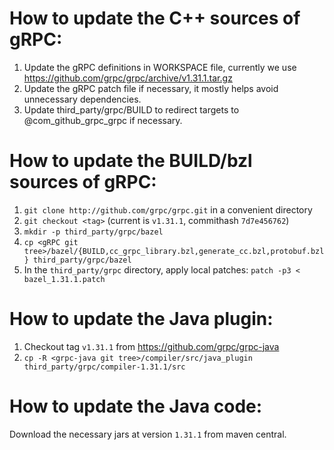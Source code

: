 # How to update the C++ sources of gRPC:

1. Update the gRPC definitions in WORKSPACE file, currently we use 
   https://github.com/grpc/grpc/archive/v1.31.1.tar.gz
2. Update the gRPC patch file if necessary, it mostly helps avoid unnecessary dependencies.
3. Update third_party/grpc/BUILD to redirect targets to @com_github_grpc_grpc if necessary.

# How to update the BUILD/bzl sources of gRPC:

1. `git clone http://github.com/grpc/grpc.git` in a convenient directory
2. `git checkout <tag>` (current is `v1.31.1`, commithash `7d7e456762`)
3. `mkdir -p third_party/grpc/bazel`
4. `cp <gRPC git tree>/bazel/{BUILD,cc_grpc_library.bzl,generate_cc.bzl,protobuf.bzl} third_party/grpc/bazel`
5. In the `third_party/grpc` directory, apply local patches:
   `patch -p3 < bazel_1.31.1.patch`

# How to update the Java plugin:

1. Checkout tag `v1.31.1` from https://github.com/grpc/grpc-java
2. `cp -R <grpc-java git tree>/compiler/src/java_plugin third_party/grpc/compiler-1.31.1/src`

# How to update the Java code:

Download the necessary jars at version `1.31.1` from maven central.

